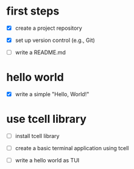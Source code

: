 # first steps

- [x] create a project repository
- [x] set up version control (e.g., Git)

- [ ] write a README.md

# hello world

- [x] write a simple "Hello, World!"

# use tcell library

- [ ] install tcell library
- [ ] create a basic terminal application using tcell
- [ ] write a hello world as TUI



